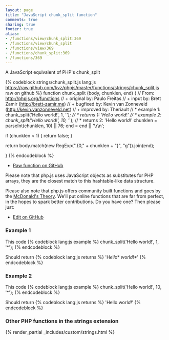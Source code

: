 ```yaml
---
layout: page
title: "JavaScript chunk_split function"
comments: true
sharing: true
footer: true
alias:
- /functions/view/chunk_split:369
- /functions/view/chunk_split
- /functions/view/369
- /functions/chunk_split:369
- /functions/369
---
```

<!-- Generated by Rakefile:build -->
A JavaScript equivalent of PHP's chunk_split

{% codeblock strings/chunk_split.js lang:js https://raw.github.com/kvz/phpjs/master/functions/strings/chunk_split.js raw on github %}
function chunk_split (body, chunklen, end) {
  // From: http://phpjs.org/functions
  // +   original by: Paulo Freitas
  // +      input by: Brett Zamir (http://brett-zamir.me)
  // +   bugfixed by: Kevin van Zonneveld (http://kevin.vanzonneveld.net)
  // +   improved by: Theriault
  // *     example 1: chunk_split('Hello world!', 1, '*');
  // *     returns 1: 'H*e*l*l*o* *w*o*r*l*d*!*'
  // *     example 2: chunk_split('Hello world!', 10, '*');
  // *     returns 2: 'Hello worl*d!*'
  chunklen = parseInt(chunklen, 10) || 76;
  end = end || '\r\n';

  if (chunklen < 1) {
    return false;
  }

  return body.match(new RegExp(".{0," + chunklen + "}", "g")).join(end);

}
{% endcodeblock %}

 - [Raw function on GitHub](https://github.com/kvz/phpjs/blob/master/functions/strings/chunk_split.js)

Please note that php.js uses JavaScript objects as substitutes for PHP arrays, they are 
the closest match to this hashtable-like data structure. 

Please also note that php.js offers community built functions and goes by the 
[McDonald's Theory](https://medium.com/what-i-learned-building/9216e1c9da7d). We'll put online 
functions that are far from perfect, in the hopes to spark better contributions. 
Do you have one? Then please just: 

 - [Edit on GitHub](https://github.com/kvz/phpjs/edit/master/functions/strings/chunk_split.js)

### Example 1
This code
{% codeblock lang:js example %}
chunk_split('Hello world!', 1, '*');
{% endcodeblock %}

Should return
{% codeblock lang:js returns %}
'H*e*l*l*o* *w*o*r*l*d*!*'
{% endcodeblock %}

### Example 2
This code
{% codeblock lang:js example %}
chunk_split('Hello world!', 10, '*');
{% endcodeblock %}

Should return
{% codeblock lang:js returns %}
'Hello worl*d!*'
{% endcodeblock %}


### Other PHP functions in the strings extension
{% render_partial _includes/custom/strings.html %}
